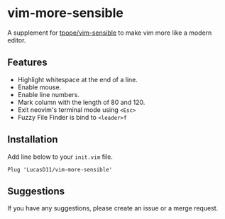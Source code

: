 # vim-more-sensible

A supplement for [tpope/vim-sensible](https://github.com/tpope/vim-sensible)
to make vim more like a modern editor.

## Features

- Highlight whitespace at the end of a line.
- Enable mouse.
- Enable line numbers.
- Mark column with the length of 80 and 120.
- Exit neovim's terminal mode using `<Esc>`
- Fuzzy File Finder is bind to `<leader>f`

## Installation

Add line below to your `init.vim` file.

```
Plug 'LucasD11/vim-more-sensible'
```

## Suggestions

If you have any suggestions, please create an issue or a merge request.
